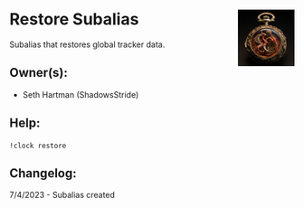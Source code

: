 <h1>Restore Subalias<img align="right" src="image.png" width="100px"></h1>

Subalias that restores global tracker data.

## Owner(s):
- Seth Hartman (ShadowsStride)

## Help:
`!clock restore`

## Changelog:
7/4/2023 - Subalias created